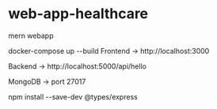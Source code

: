 # web-app-healthcare

mern webapp

docker-compose up --build
Frontend → http://localhost:3000

Backend → http://localhost:5000/api/hello

MongoDB → port 27017

npm install --save-dev @types/express
